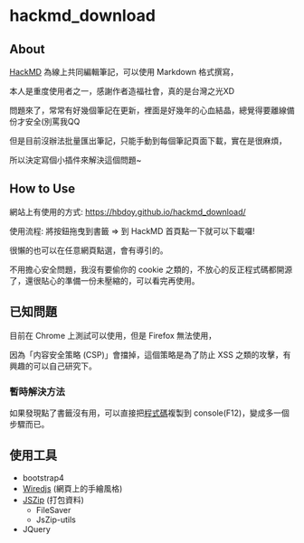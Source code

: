 # hackmd_download
## About
[HackMD](https://hackmd.io) 為線上共同編輯筆記，可以使用 Markdown 格式撰寫，

本人是重度使用者之一，感謝作者造福社會，真的是台灣之光XD

問題來了，常常有好幾個筆記在更新，裡面是好幾年的心血結晶，總覺得要離線備份才安全(別罵我QQ

但是目前沒辦法批量匯出筆記，只能手動到每個筆記頁面下載，實在是很麻煩，

所以決定寫個小插件來解決這個問題~

## How to Use
網站上有使用的方式: https://hbdoy.github.io/hackmd_download/

使用流程: 將按鈕拖曳到書籤 => 到 HackMD 首頁點一下就可以下載囉!

很懶的也可以在任意網頁點選，會有導引的。

不用擔心安全問題，我沒有要偷你的 cookie 之類的，不放心的反正程式碼都開源了，還很貼心的準備一份未壓縮的，可以看完再使用。

## 已知問題
目前在 Chrome 上測試可以使用，但是 Firefox 無法使用，

因為「内容安全策略 (CSP)」會擋掉，這個策略是為了防止 XSS 之類的攻擊，有興趣的可以自己研究下。

### 暫時解決方法
如果發現點了書籤沒有用，可以直接把[程式碼](https://github.com/hbdoy/hackmd_download/blob/master/js/minify.js)複製到 console(F12)，變成多一個步驟而已。

## 使用工具
- bootstrap4
- [Wiredjs](http://wiredjs.com/) (網頁上的手繪風格)
- [JSZip](https://stuk.github.io/jszip/) (打包資料)
  - FileSaver
  - JsZip-utils
- JQuery
